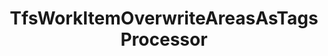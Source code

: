 ---
optionsClassName: TfsWorkItemOverwriteAreasAsTagsProcessorOptions
optionsClassFullName: MigrationTools.Processors.TfsWorkItemOverwriteAreasAsTagsProcessorOptions
configurationSamples:
- name: defaults
  description: 
  code: There are no defaults! Check the sample for options!
  sampleFor: MigrationTools.Processors.TfsWorkItemOverwriteAreasAsTagsProcessorOptions
- name: sample
  description: 
  code: There is no sample, but you can check the classic below for a general feel.
  sampleFor: MigrationTools.Processors.TfsWorkItemOverwriteAreasAsTagsProcessorOptions
- name: classic
  description: 
  code: >-
    {
      "$type": "TfsWorkItemOverwriteAreasAsTagsProcessorOptions",
      "Enabled": false,
      "AreaIterationPath": null,
      "SourceName": null,
      "TargetName": null
    }
  sampleFor: MigrationTools.Processors.TfsWorkItemOverwriteAreasAsTagsProcessorOptions
description: A common issue with older *TFS/Azure DevOps* instances is the proliferation of `Area Paths`. With the use of `Area Path` for `Teams` and the addition of the `Node Name` column option these extensive tag hierarchies should instad be moved to tags.
className: TfsWorkItemOverwriteAreasAsTagsProcessor
typeName: Processors
architecture: 
options:
- parameterName: AreaIterationPath
  type: String
  description: This is a required parameter. That define the root path of the iteration. To get the full path use `\`
  defaultValue: '\'
- parameterName: Enabled
  type: Boolean
  description: If set to `true` then the processor will run. Set to `false` and the processor will not run.
  defaultValue: missing XML code comments
- parameterName: SourceName
  type: String
  description: missing XML code comments
  defaultValue: missing XML code comments
- parameterName: TargetName
  type: String
  description: missing XML code comments
  defaultValue: missing XML code comments
status: Beta
processingTarget: Work Item
classFile: /src/MigrationTools.Clients.TfsObjectModel/Processors/TfsWorkItemOverwriteAreasAsTagsProcessor.cs
optionsClassFile: /src/MigrationTools.Clients.TfsObjectModel/Processors/TfsWorkItemOverwriteAreasAsTagsProcessorOptions.cs

redirectFrom:
- /Reference/Processors/TfsWorkItemOverwriteAreasAsTagsProcessorOptions/
layout: reference
toc: true
permalink: /Reference/Processors/TfsWorkItemOverwriteAreasAsTagsProcessor/
title: TfsWorkItemOverwriteAreasAsTagsProcessor
categories:
- Processors
- 
topics:
- topic: notes
  path: /docs/Reference/Processors/TfsWorkItemOverwriteAreasAsTagsProcessor-notes.md
  exists: false
  markdown: ''
- topic: introduction
  path: /docs/Reference/Processors/TfsWorkItemOverwriteAreasAsTagsProcessor-introduction.md
  exists: false
  markdown: ''

---